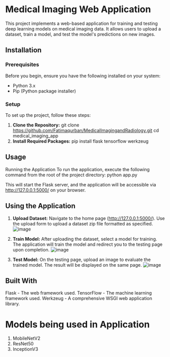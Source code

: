 # Medical Imaging Web Application

This project implements a web-based application for training and testing deep learning models on medical imaging data. It allows users to upload a dataset, train a model, and test the model's predictions on new images.

<!--## Project Structure

The application is organized into the following directory structure:
medical_imaging_app/
   ├── app.py # Main Flask application file 
   ├── templates/ # HTML templates for the web interface
      ├── index.html  
      ├── select_model.html 
      └── test_model.html 
   ├── uploads/ # Directory for uploaded zip files 
   ├── extracted/ # Directory for extracted datasets 
   ├── models/ # Directory for trained model files 
   └── test_uploads/ # Directory for uploaded test images
   -->


## Installation

### Prerequisites

Before you begin, ensure you have the following installed on your system:
- Python 3.x
- Pip (Python package installer)

### Setup

To set up the project, follow these steps:

1. **Clone the Repository:**
   git clone https://github.com/Fatimaqurban/MedicalImagingandRadiology.git
   cd medical_imaging_app
2. **Install Required Packages:**
   pip install flask tensorflow werkzeug

## Usage
Running the Application
To run the application, execute the following command from the root of the project directory:
  python app.py

This will start the Flask server, and the application will be accessible via http://127.0.0.1:5000/ on your browser.

## Using the Application
1. **Upload Dataset:**
   Navigate to the home page (http://127.0.0.1:5000/).
   Use the upload form to upload a dataset zip file formatted as specified.
   ![image](https://github.com/user-attachments/assets/688bf1c1-3470-4cb7-9503-930951b25bfd)


3. **Train Model:**
  After uploading the dataset, select a model for training.
  The application will train the model and redirect you to the testing page upon completion.
  ![image](https://github.com/user-attachments/assets/0755b4f3-fea1-470e-99e3-1901f0768be3)


5. **Test Model:**
  On the testing page, upload an image to evaluate the trained model.
  The result will be displayed on the same page.
  ![image](https://github.com/user-attachments/assets/f46fa9f0-674e-4641-8d7c-2ba2ddce6c9f)


## Built With
  Flask - The web framework used.
  TensorFlow - The machine learning framework used.
  Werkzeug - A comprehensive WSGI web application library.

# Models being used in Application
1. MobileNetV2
2. ResNet50
3. InceptionV3


